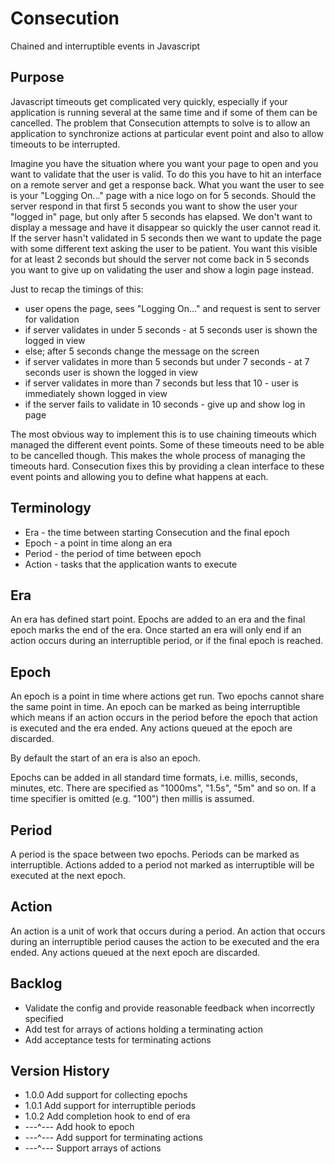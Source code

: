 # Consecution

Chained and interruptible events in Javascript

## Purpose

Javascript timeouts get complicated very quickly, especially if your application is running
several at the same time and if some of them can be cancelled. The problem that Consecution
attempts to solve is to allow an application to synchronize actions at particular event point
and also to allow timeouts to be interrupted.

Imagine you have the situation where you want your page to open and you want to validate
that the user is valid. To do this you have to hit an interface on a remote server and get
a response back. What you want the user to see is your "Logging On..." page with a nice logo
on for 5 seconds. Should the server respond in that first 5 seconds you want to show the user
your "logged in" page, but only after 5 seconds has elapsed. We don't want to display a message
and have it disappear so quickly the user cannot read it. If the server hasn't validated in
5 seconds then we want to update the page with some different text asking the user to be
patient. You want this visible for at least 2 seconds but should the server not come back
in 5 seconds you want to give up on validating the user and show a login page instead.

Just to recap the timings of this:
- user opens the page, sees "Logging On..." and request is sent to server for validation
- if server validates in under 5 seconds - at 5 seconds user is shown the logged in view
- else; after 5 seconds change the message on the screen
- if server validates in more than 5 seconds but under 7 seconds - at 7 seconds user is
  shown the logged in view
- if server validates in more than 7 seconds but less that 10 - user is immediately shown
  logged in view
- if the server fails to validate in 10 seconds - give up and show log in page

The most obvious way to implement this is to use chaining timeouts which managed the
different event points. Some of these timeouts need to be able to be cancelled though. This
makes the whole process of managing the timeouts hard. Consecution fixes this by providing
a clean interface to these event points and allowing you to define what happens at each.

## Terminology

- Era - the time between starting Consecution and the final epoch
- Epoch - a point in time along an era
- Period - the period of time between epoch
- Action - tasks that the application wants to execute

## Era

An era has defined start point. Epochs are added to an era and the final epoch marks
the end of the era. Once started an era will only end if an action occurs during an
interruptible period, or if the final epoch is reached.

## Epoch

An epoch is a point in time where actions get run. Two epochs cannot share the same
point in time. An epoch can be marked as being interruptible which means if an action
occurs in the period before the epoch that action is executed and the era ended. Any
actions queued at the epoch are discarded.

By default the start of an era is also an epoch.

Epochs can be added in all standard time formats, i.e. millis, seconds, minutes, etc.
There are specified as "1000ms", "1.5s", "5m" and so on. If a time specifier is omitted
(e.g. "100") then millis is assumed.

## Period

A period is the space between two epochs. Periods can be marked as interruptible. Actions
added to a period not marked as interruptible will be executed at the next epoch.

## Action

An action is a unit of work that occurs during a period. An action that occurs during
an interruptible period causes the action to be executed and the era ended. Any actions
queued at the next epoch are discarded.

## Backlog

- Validate the config and provide reasonable feedback when incorrectly specified
- Add test for arrays of actions holding a terminating action
- Add acceptance tests for terminating actions

## Version History
- 1.0.0 Add support for collecting epochs
- 1.0.1 Add support for interruptible periods
- 1.0.2 Add completion hook to end of era
- ---^--- Add hook to epoch
- ---^--- Add support for terminating actions
- ---^--- Support arrays of actions
